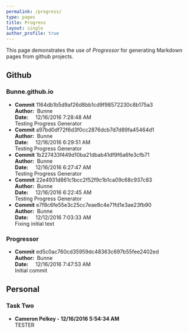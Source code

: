 ```yaml
---
permalink: /progress/
type: pages
title: Progress
layout: single
author_profile: true
---
```


This page demonstrates the use of *Progressor* for generating Markdown pages from github projects.


## Github

### Bunne.github.io

- **Commit** 1164db1b5d9af26d8bb1cd9f98572230c8b175a3<br/>
**Author:**&nbsp; Bunne<br/>
**Date:**&nbsp;&nbsp;&nbsp;&nbsp; 12/16/2016 7:28:48 AM<br/>
Testing Progress Generator
- **Commit** a97bd0df72f6d3f0cc2876dcb7d7d89fa45464d1<br/>
**Author:**&nbsp; Bunne<br/>
**Date:**&nbsp;&nbsp;&nbsp;&nbsp; 12/16/2016 6:29:51 AM<br/>
Testing Progress Generator
- **Commit** 1b227433f449d10ba21dbab41df9f6a6fe3cfb71<br/>
**Author:**&nbsp; Bunne<br/>
**Date:**&nbsp;&nbsp;&nbsp;&nbsp; 12/16/2016 6:27:47 AM<br/>
Testing Progress Generator
- **Commit** 22e4931d861c1bcc2f52f9c1b1ca09c68c937c83<br/>
**Author:**&nbsp; Bunne<br/>
**Date:**&nbsp;&nbsp;&nbsp;&nbsp; 12/16/2016 6:22:45 AM<br/>
Testing Progress Generator
- **Commit** e7f8c6fe55e3c25cc7eae8c4e71fd1e3ae23fb90<br/>
**Author:**&nbsp; Bunne<br/>
**Date:**&nbsp;&nbsp;&nbsp;&nbsp; 12/12/2016 7:03:33 AM<br/>
Fixing initial text


### Progressor

- **Commit** ed5c0ac760cd35959dc48363c697b55fee2402ed<br/>
**Author:**&nbsp; Bunne<br/>
**Date:**&nbsp;&nbsp;&nbsp;&nbsp; 12/16/2016 7:47:53 AM<br/>
Initial commit


## Personal

### Task Two

* **Cameron Pelkey - 12/16/2016 5:54:34 AM**<br/>
TESTER 
